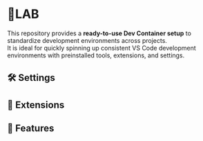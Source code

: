 # 🧪LAB

This repository provides a **ready-to-use Dev Container setup** to standardize development environments across projects.  
It is ideal for quickly spinning up consistent VS Code development environments with preinstalled tools, extensions, and settings.

## 🛠️ Settings
## 🧩 Extensions
## 🧱 Features
